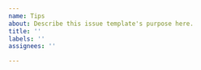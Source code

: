 ```yaml
---
name: Tips
about: Describe this issue template's purpose here.
title: ''
labels: ''
assignees: ''

---
```


